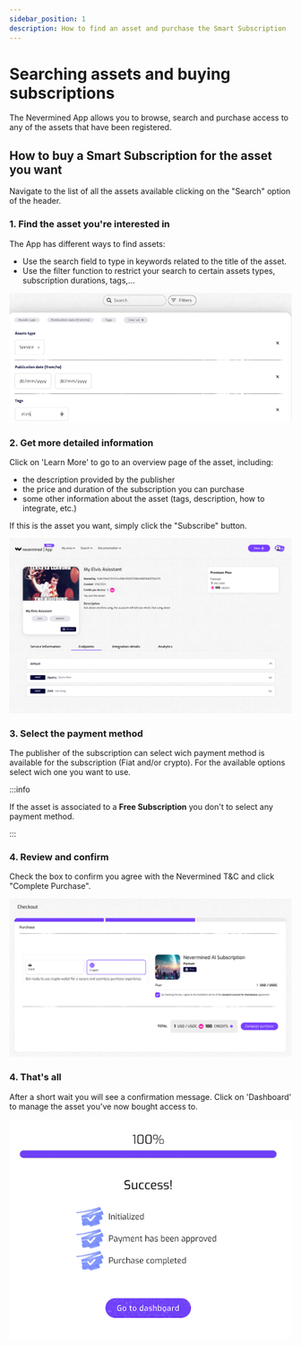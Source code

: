 ```yaml
---
sidebar_position: 1
description: How to find an asset and purchase the Smart Subscription
---
```


# Searching assets and buying subscriptions

The Nevermined App allows you to browse, search and purchase access to any of the assets that have been registered.

## How to buy a Smart Subscription for the asset you want

Navigate to the list of all the assets available clicking on the "Search" option of the header.

### 1. Find the asset you're interested in

The App has different ways to find assets:

* Use the search field to type in keywords related to the title of the asset.
* Use the filter function to restrict your search to certain assets types, subscription durations, tags,...

<p align="center"><img src="/images/tutorials/metamask/07-01-Buying-Filter.png" width="600"/></p>

### 2. Get more detailed information

Click on 'Learn More' to go to an overview page of the asset, including:

* the description provided by the publisher
* the price and duration of the subscription you can purchase
* some other information about the asset (tags, description, how to integrate, etc.)

If this is the asset you want, simply click the "Subscribe" button.

<p align="center"><img src="/images/tutorials/builders/ai-service-details.png" width="600"/></p>

### 3. Select the payment method

The publisher of the subscription can select wich payment method is available for the subscription (Fiat and/or crypto). For the available options select wich one you want to use.

:::info

If the asset is associated to a **Free Subscription** you don't to select any payment method. 

:::

### 4. Review and confirm

Check the box to confirm you agree with the Nevermined T&C and click "Complete Purchase". 

<p align="center"><img src="/images/tutorials/07-02-Buying-Checkout.png" width="600"/></p>

### 4. That's all

After a short wait you will see a confirmation message. Click on 'Dashboard' to manage the asset you've now bought access to. 

<p align="center"><img src="/images/tutorials/metamask/07-05-Buying-Confirmation.png" width="600"/></p>
